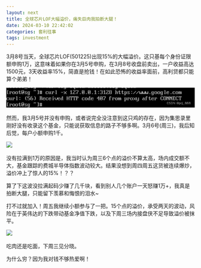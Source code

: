 ```yaml
---
layout: next
title: 全球芯片LOF大幅溢价，痛失巨肉我拍断大腿！
date: 2024-03-10 22:42:02
categories: 套利往事
tags: investment
---
```


3月8号当天，全球芯片LOF(501225)出现15%的大幅溢价。这只基每个身份证限额申购1万，这意味着如果你在3月5号申购，在3月8号收盘前卖出，一户收益高达1500元，3天收益率15%，简直是抢钱！在如此恐怖的收益率面前，高利贷都只能算个弟弟！

<!-- more -->

![](image1.png)

然而，我3月5号并没有申购，或者说完全没注意到这只鸡的存在，因为集思录里刚好没有收录这个基金，只能说获取信息的路子不够多啊。3月6号(周三)，我后知后觉，每户小额申购1千。

![](image2.jpg)

没有拉满到1万的原因是，我当时认为周三6个点的溢价不算太高，场内成交额不大，基金跟踪的费城半导体指数波动较大。结果没想到周四周五这货被连续爆炒，溢价冲上了惊人的15%！？？

算了下这波没拉满起码少赚了几千块，看到别人几个账户一天怒赚1万+，我真是拍断大腿，只能留下羡慕和悔恨的泪水~

打不过就加入！周五我继续小额参与了一把。15个点的溢价，承受两天的波动，风险在于英伟达的下跌带动基金净值下跌，以及下周三场内接盘侠不足导致溢价被抹平。

![](image3.webp)

吃肉还是吃面，下周三见分晓。

为什么穷？因为我对钱不够热爱啊！
